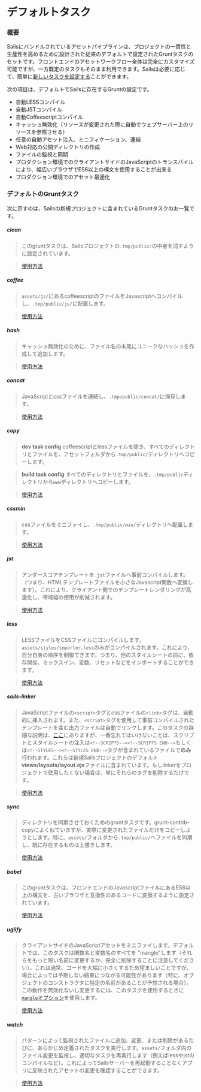 # デフォルトタスク

### 概要

Sailsにバンドルされているアセットパイプラインは、プロジェクトの一貫性と生産性を高めるために設計された従来のデフォルトで設定されたGruntタスクのセットです。フロントエンドのアセットワークフロー全体は完全にカスタマイズ可能ですが、一方既定のタスクもそのまま利用できます。Sailsは必要に応じて、簡単に[新しいタスクを設定する](https://sailsguides.jp/doc/concepts/assets/task-automation#?task-configuration)ことができます。

次の項目は、デフォルトでSailsに存在するGruntの設定です。
- 自動LESSコンパイル
- 自動JSTコンパイル
- 自動Coffeescriptコンパイル
- キャッシュ無効化（リソースが変更された際に自動でウェブサーバー上のリソースを参照させる）
- 任意の自動アセット注入、ミニフィケーション、連結
- Web対応の公開ディレクトリの作成
- ファイルの監視と同期
- プロダクション環境でのクライアントサイドのJavaScriptのトランスパイルにより、幅広いブラウザでES6以上の構文を使用することが出来る
- プロダクション環境でのアセット最適化


### デフォルトのGruntタスク

次に示すのは、Sailsの新規プロジェクトに含まれているGruntタスクのお一覧です。

##### clean

> このgruntタスクは、Sailsプロジェクトの`.tmp/public/`の中身を消すように設定されています。

> [使用方法](https://github.com/gruntjs/grunt-contrib-clean)

##### coffee

> `assets/js/`にあるcoffeescriptのファイルをJavascriptへコンパイルし、`.tmp/public/js/`に配置します。

> [使用方法](https://github.com/gruntjs/grunt-contrib-coffee)

##### hash

> キャッシュ無効化のために、ファイル名の末尾にユニークなハッシュを作成して追加します。

> [使用方法](https://github.com/jgallen23/grunt-hash/tree/0.5.0#grunt-hash)

##### concat

> JavaScriptとcssファイルを連結し、`.tmp/public/concat/`に保存します。

> [使用方法](https://github.com/gruntjs/grunt-contrib-concat)

##### copy

> **dev task config**
> coffeescriptとlessファイルを除き、すべてのディレクトリとファイルを、アセットフォルダから`.tmp/public/`ディレクトリへコピーします。

> **build task config**
> すべてのディレクトリとファイルを、`.tmp/public`ディレクトリから`www`ディレクトリへコピーします。

> [使用方法](https://github.com/gruntjs/grunt-contrib-copy)

##### cssmin

> cssファイルをミニファイし、`.tmp/public/min/`ディレクトリへ配置します。

> [使用方法](https://github.com/gruntjs/grunt-contrib-cssmin)

##### jst

> アンダースコアテンプレートを`.jst`ファイルへ事前コンパイルします。（つまり、HTMLテンプレートファイルを小さなJavascript関数へ変換します）。これにより、クライアント側でのテンプレートレンダリングが高速化し、帯域幅の使用が削減されます。

> [使用方法](https://github.com/gruntjs/grunt-contrib-jst)

##### less

> LESSファイルをCSSファイルにコンパイルします。`assets/styles/importer.less`のみがコンパイルされます。これにより、自分自身の順序を制御できます。つまり、他のスタイルシートの前に、依存関係、ミックスイン、変数、リセットなどをインポートすることができます。

> [使用方法](https://github.com/gruntjs/grunt-contrib-less)

##### sails-linker

> JavaScriptファイルの`<script>`タグとcssファイルの`<link>`タグは、自動的に挿入されます。また、`<script>`タグを使用して事前コンパイルされたテンプレートを含む出力ファイルは自動でリンクします。このタスクの詳細な説明は、[ここ](https://github.com/balderdashy/sails-generate-frontend/blob/master/docs/overview.md#a-litte-bit-more-about-sails-linking)にありますが、一番忘れてはいけないことは、スクリプトとスタイルシートの注入は`<!--SCRIPTS--><!--SCRIPTS END-->`もしくは`<!--STYLES--><!--STYLES END-->`タグが含まれているファイルで**のみ**行われます。これらは新規Sailsプロジェクトのデフォルト**views/layouts/layout.ejs**ファイルに含まれています。もしlinkerをプロジェクトで使用したくない場合は、単にそれらのタグを削除するだけです。

> [使用方法](https://github.com/Zolmeister/grunt-sails-linker)

##### sync

> ディレクトリを同期させておくためのgruntタスクです。grunt-contrib-copyによく似ていますが、実際に変更されたファイルだけをコピーしようとします。特に、`assets/`フォルダから`.tmp/public/`へファイルを同期し、既に存在するものは上書きします。

> [使用方法](https://github.com/tomusdrw/grunt-sync)

##### babel

> このgruntタスクは、フロントエンドのJavascriptファイルにあるES6以上の構文を、古いブラウザと互換性のあるコードに変換するように設定されています。

> [使用方法](https://github.com/babel/grunt-babel)

##### uglify

> クライアントサイドのJavaScriptアセットをミニファイします。デフォルトでは、このタスクは関数名と変数名のすべてを "mangle"します（それらをもっと短い名前に変更するか、完全に削除することに注意してください）。これは通常、コードを大幅に小さくするため望ましいことですが、場合によっては予期しない結果につながる可能性があります（特に、オブジェクトのコンストラクタに特定の名前があることが予想される場合）。この動作を無効化ないし変更するには、このタスクを使用するときに[`mangle`オプション](https://www.npmjs.com/package/uglify-es#mangle-properties-options)を使用します。

> [使用方法](https://github.com/gruntjs/grunt-contrib-uglify/tree/harmony)

##### watch

> パターンによって監視されたファイルに追加、変更、または削除があるたびに、あらかじめ定義されたタスクを実行します。`assets/`フォルダ内のファイル変更を監視し、適切なタスクを再実行します（例えばlessやjstのコンパイルなど）。これによってSailsサーバーを再起動することなくアプリに反映されたアセットの変更を確認することができます。

> [使用方法](https://github.com/gruntjs/grunt-contrib-watch)


<docmeta name="displayName" value="デフォルトタスク">
